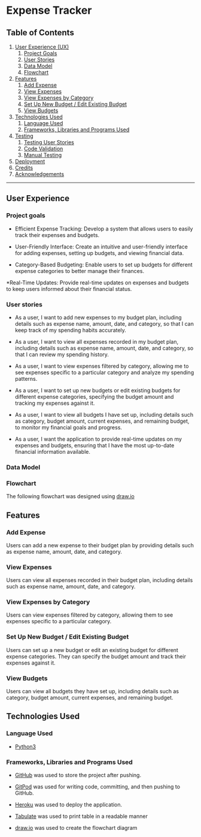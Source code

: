 # Expense Tracker

## Table of Contents
1. [User Experience (UX)](#user-experience-UX)
    1. [Project Goals](#project-goals)
    2. [User Stories](#user-stories)
    3. [Data Model](#data-model)
    4. [Flowchart](#flowchart)
2. [Features](#features)
    1. [Add Expense](#add-expense)
    2. [View Expenses](#view-expenses)
    3. [View Expenses by Category](#view-expenses-by-category)
    4. [Set Up New Budget / Edit Existing Budget](#set-up-new-budget-edit-existing-budget)
    5. [View Budgets](#view-budgets)
3. [Technologies Used](#technologies-used)
    1. [Language Used](#language-used)
    2. [Frameworks, Libraries and Programs Used](#frameworks-libraries-and-programs-used)
4. [Testing](#testing)
    1. [Testing User Stories](#testing-user-stories)
    2. [Code Validation](#code-validation)
    3. [Manual Testing](#manual-testing)
5. [Deployment](#deployment)
6. [Credits](#credits)
7. [Acknowledgements](#acknowledgements)

***
## User Experience

### Project goals

* Efficient Expense Tracking: Develop a system that allows users to easily track their expenses and budgets.

* User-Friendly Interface: Create an intuitive and user-friendly interface for adding expenses, setting up budgets, and viewing financial data.

* Category-Based Budgeting: Enable users to set up budgets for different expense categories to better manage their finances.

*Real-Time Updates: Provide real-time updates on expenses and budgets to keep users informed about their financial status.

### User stories
* As a user, I want to add new expenses to my budget plan, including details such as expense name, amount, date, and category, so that I can keep track of my spending habits accurately.

* As a user, I want to view all expenses recorded in my budget plan, including details such as expense name, amount, date, and category, so that I can review my spending history.

* As a user, I want to view expenses filtered by category, allowing me to see expenses specific to a particular category and analyze my spending patterns.

* As a user, I want to set up new budgets or edit existing budgets for different expense categories, specifying the budget amount and tracking my expenses against it.

* As a user, I want to view all budgets I have set up, including details such as category, budget amount, current expenses, and remaining budget, to monitor my financial goals and progress.

* As a user, I want the application to provide real-time updates on my expenses and budgets, ensuring that I have the most up-to-date financial information available.

### Data Model

### Flowchart

The following flowchart was designed using [draw.io](https://app.diagrams.net/)

## Features

### Add Expense
Users can add a new expense to their budget plan by providing details such as expense name, amount, date, and category.

### View Expenses
Users can view all expenses recorded in their budget plan, including details such as expense name, amount, date, and category.

### View Expenses by Category
Users can view expenses filtered by category, allowing them to see expenses specific to a particular category.

### Set Up New Budget / Edit Existing Budget
Users can set up a new budget or edit an existing budget for different expense categories. They can specify the budget amount and track their expenses against it.

### View Budgets
Users can view all budgets they have set up, including details such as category, budget amount, current expenses, and remaining budget.

## Technologies Used

### Language Used

* [Python3](https://en.wikipedia.org/wiki/Python_(programming_language))

### Frameworks, Libraries and Programs Used

* [GitHub](https://github.com/) was used to store the project after pushing.

* [GitPod](https://gitpod.io/) was used for writing code, committing, and then pushing to GitHub.

* [Heroku](https://id.heroku.com/) was used to deploy the application.

* [Tabulate](https://pypi.org/project/tabulate/) was used to print table in a readable manner

* [draw.io](https://app.diagrams.net/) was used to create the flowchart diagram

